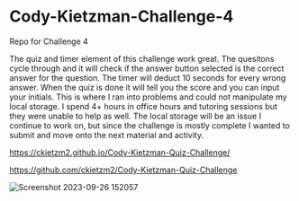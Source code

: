 # Cody-Kietzman-Challenge-4
Repo for Challenge 4

The quiz and timer element of this challenge work great.  The quesitons cycle through and it will check if the answer button selected is the correct answer for the question.  The timer will deduct 10 seconds for every wrong answer.  When the quiz is done it will tell you the score and you can input your initials.  This is where I ran into problems and could not manipulate my local storage.  I spend 4+ hours in office hours and tutoring sessions but they were unable to help as well.  The local storage will be an issue I continue to work on, but since the challenge is mostly complete I wanted to submit and move onto the next material and activity.  

https://ckietzm2.github.io/Cody-Kietzman-Quiz-Challenge/

https://github.com/ckietzm2/Cody-Kietzman-Quiz-Challenge

![Screenshot 2023-09-26 152057](https://github.com/ckietzm2/Cody-Kietzman-Quiz-Challenge/assets/143734933/1def3e1c-4548-4b95-a975-bad94cb425bb)



